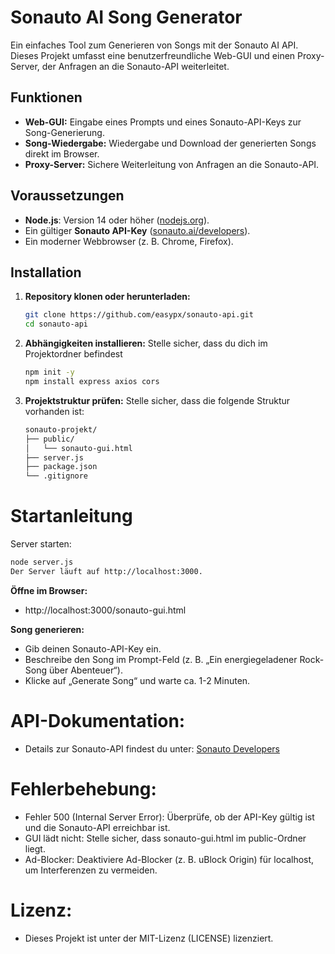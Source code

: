 # Sonauto AI Song Generator

Ein einfaches Tool zum Generieren von Songs mit der Sonauto AI API. Dieses Projekt umfasst eine benutzerfreundliche Web-GUI und einen Proxy-Server, der Anfragen an die Sonauto-API weiterleitet.

## Funktionen
- **Web-GUI:** Eingabe eines Prompts und eines Sonauto-API-Keys zur Song-Generierung.
- **Song-Wiedergabe:** Wiedergabe und Download der generierten Songs direkt im Browser.
- **Proxy-Server:** Sichere Weiterleitung von Anfragen an die Sonauto-API.

## Voraussetzungen
- **Node.js**: Version 14 oder höher ([nodejs.org](https://nodejs.org)).
- Ein gültiger **Sonauto API-Key** ([sonauto.ai/developers](https://sonauto.ai/developers)).
- Ein moderner Webbrowser (z. B. Chrome, Firefox).

## Installation

1. **Repository klonen oder herunterladen:**
   ```bash
   git clone https://github.com/easypx/sonauto-api.git
   cd sonauto-api
   ```
2. **Abhängigkeiten installieren:**
   Stelle sicher, dass du dich im Projektordner befindest
   ```bash
   npm init -y
   npm install express axios cors
   ```
4. **Projektstruktur prüfen:**
   Stelle sicher, dass die folgende Struktur vorhanden ist:
   ```bash
   sonauto-projekt/
   ├── public/
   │   └── sonauto-gui.html
   ├── server.js
   ├── package.json
   └── .gitignore
   ```

# Startanleitung 
   Server starten:
   ```bash
   node server.js
   Der Server läuft auf http://localhost:3000.
   ```

**Öffne im Browser:**
- http://localhost:3000/sonauto-gui.html

**Song generieren:**
- Gib deinen Sonauto-API-Key ein.
- Beschreibe den Song im Prompt-Feld (z. B. „Ein energiegeladener Rock-Song über Abenteuer“).
- Klicke auf „Generate Song“ und warte ca. 1-2 Minuten.

# API-Dokumentation:
- Details zur Sonauto-API findest du unter: [Sonauto Developers](https://sonauto.ai/developers)

# Fehlerbehebung:
- Fehler 500 (Internal Server Error): Überprüfe, ob der API-Key gültig ist und die Sonauto-API erreichbar ist.
- GUI lädt nicht: Stelle sicher, dass sonauto-gui.html im public-Ordner liegt.
- Ad-Blocker: Deaktiviere Ad-Blocker (z. B. uBlock Origin) für localhost, um Interferenzen zu vermeiden.

# Lizenz:
- Dieses Projekt ist unter der MIT-Lizenz (LICENSE) lizenziert.





